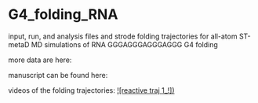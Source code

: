 # G4_folding_RNA

input, run, and analysis files and strode folding trajectories for all-atom ST-metaD MD simulations of RNA GGGAGGGAGGGAGGG G4 folding

more data are here:

manuscript can be found here:

videos of the folding trajectories:
[![reactive traj 1_!])](https://youtu.be/R8lSLDG1hgE)
